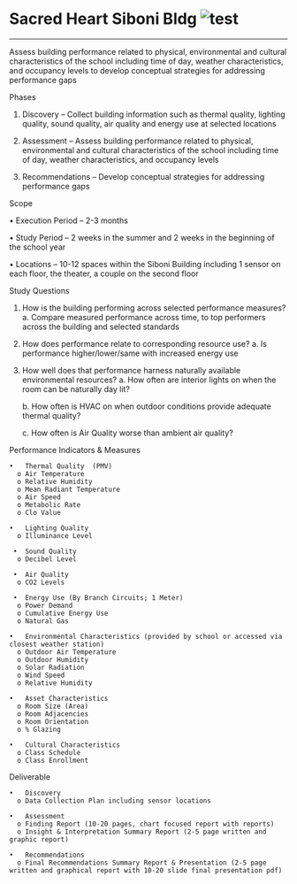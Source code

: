 # Sacred Heart Siboni Bldg ![test](http://hallwithheart.weebly.com/uploads/2/6/7/2/26728788/5481110_orig.jpg)
*******

Assess building performance related to physical, environmental and cultural characteristics of the school including time of day, weather characteristics, and occupancy levels to develop conceptual strategies for addressing performance gaps

Phases

1)	Discovery – Collect building information such as thermal quality, lighting quality, sound quality, air quality and energy use at selected locations

2)	Assessment – Assess building performance related to physical, environmental and cultural characteristics of the school including time of day, weather characteristics, and occupancy levels

3)	Recommendations – Develop conceptual strategies for addressing performance gaps

Scope

•	Execution Period – 2-3 months

•	Study Period – 2 weeks in the summer and 2 weeks in the beginning of the school year

•	Locations – 10-12 spaces within the Siboni Building including 1 sensor on each floor, the theater, a couple on the second floor

Study Questions

1)	How is the building performing across selected performance measures?
    a.	Compare measured performance across time, to top performers across the building and selected standards
    
2)	How does performance relate to corresponding resource use?
    a.	Is performance higher/lower/same with increased energy use
    
3)	How well does that performance harness naturally available environmental resources?
    a.	How often are interior lights on when the room can be naturally day lit?
    
    b.	How often is HVAC on when outdoor conditions provide adequate thermal quality?

    c.	How often is Air Quality worse than ambient air quality?

Performance Indicators & Measures

    •	Thermal Quality  (PMV)
      o	Air Temperature
      o	Relative Humidity
      o	Mean Radiant Temperature
      o	Air Speed
      o	Metabolic Rate
      o	Clo Value

    •	Lighting Quality
      o	Illuminance Level
      
     •	Sound Quality
      o	Decibel Level
      
     •	Air Quality
      o	CO2 Levels

     •	Energy Use (By Branch Circuits; 1 Meter)
      o	Power Demand
      o	Cumulative Energy Use
      o	Natural Gas

    •	Environmental Characteristics (provided by school or accessed via closest weather station)
      o	Outdoor Air Temperature
      o	Outdoor Humidity
      o	Solar Radiation 
      o	Wind Speed
      o	Relative Humidity
      
    •	Asset Characteristics
      o	Room Size (Area)
      o	Room Adjacencies 
      o	Room Orientation
      o	% Glazing
      
    •	Cultural Characteristics
      o	Class Schedule
      o	Class Enrollment

Deliverable

    •	Discovery
      o	Data Collection Plan including sensor locations
      
    •	Assessment
      o	Finding Report (10-20 pages, chart focused report with reports)
      o	Insight & Interpretation Summary Report (2-5 page written and graphic report)
      
    •	Recommendations
      o	Final Recommendations Summary Report & Presentation (2-5 page written and graphical report with 10-20 slide final presentation pdf)

